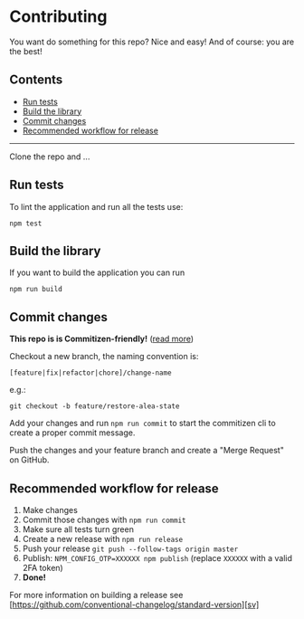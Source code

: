 # Contributing

You want do something for this repo? Nice and easy! And of course: you are the best!

## Contents

* [Run tests](#run-tests)
* [Build the library](#build-the-library)
* [Commit changes](#commit-changes)
* [Recommended workflow for release](#recommended-workflow-for-release)

* * *

Clone the repo and ...

## Run tests

To lint the application and run all the tests use:

```shell
npm test
```

## Build the library

If you want to build the application you can run

```shell
npm run build
```

## Commit changes

**This repo is is Commitizen-friendly!** ([read more][czcli])

Checkout a new branch, the naming convention is:

`[feature|fix|refactor|chore]/change-name`

e.g.:

```shell
git checkout -b feature/restore-alea-state
```

Add your changes and run `npm run commit` to start the commitizen cli
to create a proper commit message.

Push the changes and your feature branch and create a "Merge Request" on
GitHub.

## Recommended workflow for release

1. Make changes
2. Commit those changes with `npm run commit`
3. Make sure all tests turn green
4. Create a new release with `npm run release`
5. Push your release `git push --follow-tags origin master`
6. Publish: `NPM_CONFIG_OTP=XXXXXX npm publish` (replace `XXXXXX` with a valid 2FA token)
7. **Done!**

For more information on building a release see [https://github.com/conventional-changelog/standard-version][sv]

[czcli]: http://commitizen.github.io/cz-cli/
[sv]: https://github.com/conventional-changelog/standard-version
